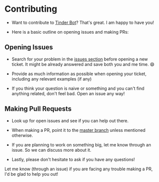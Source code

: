 # Contributing

- Want to contribute to [Tinder Bot](https://github.com/dewanshrawat15/Tinder-Bot)? That's great. I am happy to have you!

- Here is a basic outline on opening issues and making PRs:

## Opening Issues

- Search for your problem in the [issues section](https://github.com/dewanshrawat15/Tinder-Bot/issues) before opening a new ticket. It might be already answered and save both you and me time. :smile:

- Provide as much information as possible when opening your ticket, including any relevant examples (if any)

- If you think your question is naive or something and you can't find anything related, don't feel bad. Open an issue any way!

## Making Pull Requests

- Look up for open issues and see if you can help out there.

- When making a PR, point it to the [master branch](https://github.com/dewanshrawat15/Tinder-Bot/tree/master) unless mentioned otherwise.

- If you are planning to work on something big, let me know through an issue. So we can discuss more about it.
- Lastly, please don't hesitate to ask if you have any questions!

Let me know (through an issue) if you are facing any trouble making a PR, I'd be glad to help you out!
